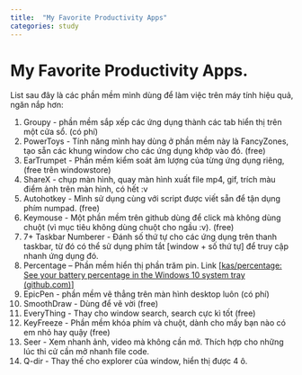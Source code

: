 ```yaml
---
title:  "My Favorite Productivity Apps"
categories: study
---
```

# My Favorite Productivity Apps.

List sau đây là các phần mềm mình dùng để làm việc trên máy tính hiệu quả, ngăn nắp hơn:

1. Groupy - phần mềm sắp xếp các ứng dụng thành các tab hiển thị trên một cửa sổ. (có phí)
2. PowerToys - Tính năng mình hay dùng ở phần mềm này là FancyZones, tạo sẵn các khung window cho các ứng dụng khớp vào đó. (free)
3. EarTrumpet - Phần mềm kiểm soát âm lượng của từng ứng dụng riêng, (free trên windowstore)
4. ShareX - chụp màn hình, quay màn hình xuất file mp4, gif, trích màu điểm ảnh trên màn hình, có hết :v
5. Autohotkey - Mình sử dụng cùng với script được viết sẵn để tận dụng phím numpad. (free)
6. Keymouse - Một phần mềm trên github dùng để click mà không dùng chuột (vì mục tiêu không dùng chuột cho ngầu :v). (free)
7. 7+ Taskbar Numberer - Đánh số thứ tự cho các ứng dụng trên thanh taskbar, từ đó có thể sử dụng phím tắt [window + số thứ tự] để truy cập nhanh ứng dụng đó.
8. Percentage – Phần mềm hiển thị phần trăm pin. Link [[kas/percentage: See your battery percentage in the Windows 10 system tray (github.com)](https://github.com/kas/percentage)]
9. EpicPen - phần mềm vẽ thẳng trên màn hình desktop luôn (có phí)
10. SmoothDraw - Dùng để vẽ vời (free)
11. EveryThing - Thay cho window search, search cực kì tốt (free)
12. KeyFreeze - Phần mềm khóa phím và chuột, dành cho mấy bạn nào có em nhỏ hay quậy (free)
13. Seer - Xem nhanh ảnh, video mà không cần mở. Thích hợp cho những lúc thi cử cần mở nhanh file code.
14. Q-dir - Thay thế cho explorer của window, hiển thị được 4 ô.